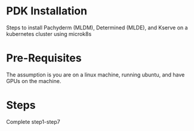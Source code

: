 
# PDK Installation

Steps to install Pachyderm (MLDM), Determined (MLDE), and Kserve on a kubernetes cluster using microk8s

# Pre-Requisites
The assumption is you are on a linux machine, running ubuntu, and have GPUs on the machine. 

# Steps
Complete step1-step7
